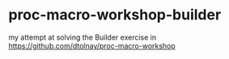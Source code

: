 # proc-macro-workshop-builder
my attempt at solving the Builder exercise in https://github.com/dtolnay/proc-macro-workshop
